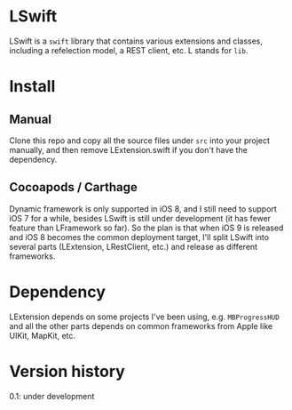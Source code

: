 LSwift
====

LSwift is a `swift` library that contains various extensions and classes, including a refelection model, a REST client, etc. L stands for `lib`.

Install
====

Manual
----
Clone this repo and copy all the source files under `src` into your project manually, and then remove LExtension.swift if you don't have the dependency.

Cocoapods / Carthage
----
Dynamic framework is only supported in iOS 8, and I still need to support iOS 7 for a while, besides LSwift is still under development (it has fewer feature than LFramework so far). So the plan is that when iOS 9 is released and iOS 8 becomes the common deployment target, I'll split LSwift into several parts (LExtension, LRestClient, etc.) and release as different frameworks.

Dependency
====
LExtension depends on some projects I've been using, e.g. `MBProgressHUD` and all the other parts depends on common frameworks from Apple like UIKit, MapKit, etc.

Version history
====
0.1: under development
